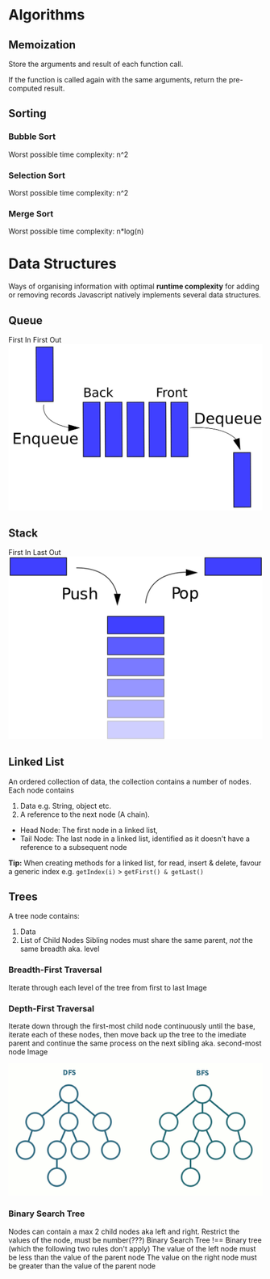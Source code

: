 # Algorithms
## Memoization
Store the arguments and result of each function call.

If the function is called again with the same arguments, return the pre-computed result. 
## Sorting
### Bubble Sort
Worst possible time complexity:  n^2


### Selection Sort
Worst possible time complexity:  n^2

### Merge Sort
Worst possible time complexity:  n*log(n)

# Data Structures
Ways of organising information with optimal __runtime complexity__ for adding or removing records
Javascript natively implements several data structures.

## Queue
First In First Out
![Queue](./notes_images/queue.png)


## Stack
First In Last Out
![Stack](./notes_images/stack.png)

## Linked List
An ordered collection of data, the collection contains a number of nodes.
Each node contains 
1. Data e.g. String, object etc.
2. A reference to the next node (A chain). 

* Head Node: The first node in a linked list,
* Tail Node: The last node in a linked list, identified as it doesn't have a reference to a subsequent node 

__Tip:__ When creating methods for a linked list, for read, insert & delete, favour a generic index e.g. `getIndex(i)` > `getFirst() & getLast()`

## Trees
A tree node contains:
1. Data
2. List of Child Nodes
Sibling nodes must share the same parent, *not* the same breadth aka. level

### Breadth-First Traversal
Iterate through each level of the tree from first to last
Image 

### Depth-First Traversal
Iterate down through the first-most child node continuously until the base, iterate each of these nodes, then move back up the tree to the imediate parent and continue the same process on the next sibling aka. second-most node
Image 

![Depth First and Breadth First Traversal](./notes_images/DFandBF.gif)

### Binary Search Tree
Nodes can contain a max 2 child nodes aka left and right.
Restrict the values of the node, must be number(???)
Binary Search Tree !== Binary tree (which the following two rules don't apply)
The value of the left node must be less than the value of the parent node 
The value on the right node must be greater than the value of the parent node

